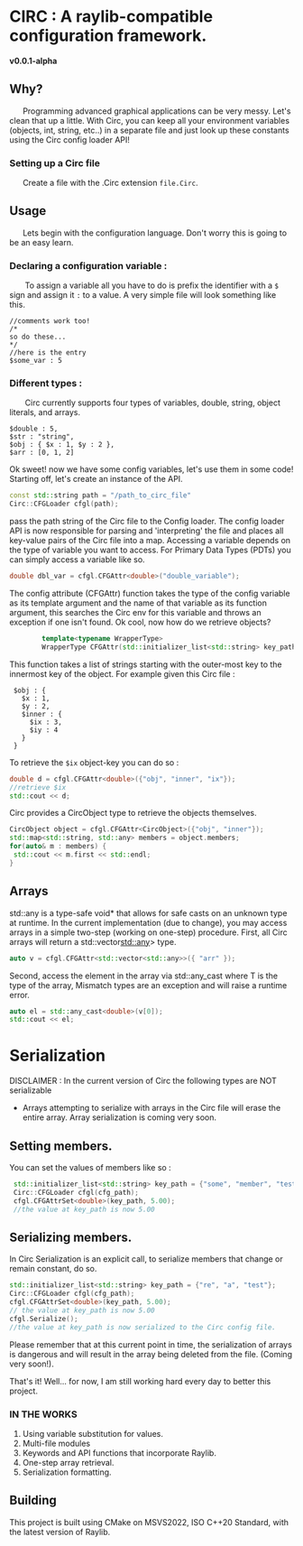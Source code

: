 # CIRC : A raylib-compatible configuration framework.
**v0.0.1-alpha**
## Why?
 &nbsp;&nbsp;&nbsp;&nbsp;&nbsp;&nbsp;Programming advanced graphical applications can be very messy. Let's clean that up a little. With Circ, you can keep all your environment variables (objects, int, string, etc..) in a separate file and just look up these constants using the Circ config loader API!

### Setting up a Circ file
&nbsp;&nbsp;&nbsp;&nbsp;&nbsp;&nbsp;Create a file with the .Circ extension ``` file.Circ ```.
## Usage
&nbsp;&nbsp;&nbsp;&nbsp;&nbsp;&nbsp;Lets begin with the configuration language. Don't worry this is going to be an easy learn.
### Declaring a configuration variable :
&nbsp;&nbsp;&nbsp;&nbsp;&nbsp;&nbsp; To assign a variable all you have to do is prefix the identifier with a ```$``` sign and assign it ```:``` to a value.
A very simple file will look something like this.
```
//comments work too!
/*
so do these...
*/
//here is the entry
$some_var : 5

```
### Different types :
&nbsp;&nbsp;&nbsp;&nbsp;&nbsp;&nbsp; Circ currently supports four types of variables, double, string, object literals, and arrays.
```
$double : 5,
$str : "string",
$obj : { $x : 1, $y : 2 },
$arr : [0, 1, 2]

```
Ok sweet! now we have some config variables, let's use them in some code!
Starting off, let's create an instance of the API.
```c++
const std::string path = "/path_to_circ_file"
Circ::CFGLoader cfgl(path);
```

pass the path string of the Circ file to the Config loader. The config loader API is now responsible for parsing and 'interpreting' the file and places all key-value pairs of the Circ file into a map.
Accessing a variable depends on the type of variable you want to access.
For Primary Data Types (PDTs) you can simply access a variable like so.
```c++
double dbl_var = cfgl.CFGAttr<double>("double_variable");
```
The config attribute (CFGAttr) function takes the type of the config variable as its template argument and the name of that variable as its function argument, this searches the Circ env for this variable and throws an exception if one isn't found. Ok cool, now how do we retrieve objects?
```c++
        template<typename WrapperType>
        WrapperType CFGAttr(std::initializer_list<std::string> key_path)
```
This function takes a list of strings starting with the outer-most key to the innermost key of the object.
For example given this Circ file :
```
 $obj : {
   $x : 1,  
   $y : 2,
   $inner : {
     $ix : 3,
     $iy : 4
   }
 }
```

To retrieve the ```$ix``` object-key you can do so :
```c++
double d = cfgl.CFGAttr<double>({"obj", "inner", "ix"});
//retrieve $ix
std::cout << d;

```
Circ provides a CircObject type to retrieve the objects themselves.
```c++
CircObject object = cfgl.CFGAttr<CircObject>({"obj", "inner"});
std::map<std::string, std::any> members = object.members;
for(auto& m : members) {
 std::cout << m.first << std::endl;
}
```

## Arrays
std::any is a type-safe void* that allows for safe casts on an unknown type at runtime. 
In the current implementation (due to change), you may access arrays in a simple two-step (working on one-step) procedure.
First, all Circ arrays will return a std::vector<std::any>> type.
```c++
auto v = cfgl.CFGAttr<std::vector<std::any>>({ "arr" });
``` 
Second, access the element in the array via std::any_cast<T> where T is the type of the array, Mismatch types are an exception and will raise a runtime error.
```c++
auto el = std::any_cast<double>(v[0]);
std::cout << el;
```

# Serialization
DISCLAIMER : In the current version of Circ the following types are NOT serializable
- Arrays
attempting to serialize with arrays in the Circ file will erase the entire array.
Array serialization is coming very soon.

## Setting members.
You can set the values of members like so :
```c++
 std::initializer_list<std::string> key_path = {"some", "member", "test"};
 Circ::CFGLoader cfgl(cfg_path);
 cfgl.CFGAttrSet<double>(key_path, 5.00);
 //the value at key_path is now 5.00
```
## Serializing members.
In Circ Serialization is an explicit call, to serialize members that change or remain constant, do so.
```c++
std::initializer_list<std::string> key_path = {"re", "a", "test"};
Circ::CFGLoader cfgl(cfg_path);
cfgl.CFGAttrSet<double>(key_path, 5.00);
// the value at key_path is now 5.00
cfgl.Serialize();
//the value at key_path is now serialized to the Circ config file.
```
Please remember that at this current point in time, the serialization of arrays is dangerous and will result in the array being deleted from the file. (Coming very soon!).

That's it! Well... for now, I am still working hard every day to better this project.
### IN THE WORKS 
 1. Using variable substitution for values.
 2. Multi-file modules
 3. Keywords and API functions that incorporate Raylib.
 4. One-step array retrieval.
 5. Serialization formatting.

## Building
This project is built using CMake on MSVS2022, ISO C++20 Standard, with the latest version of Raylib. 
